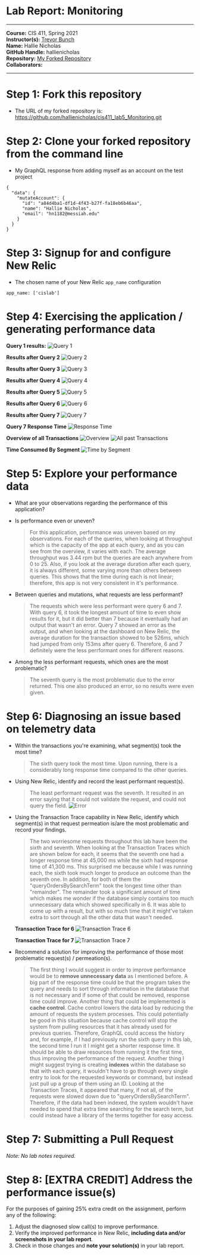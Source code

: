 # Lab Report: Monitoring
___
**Course:** CIS 411, Spring 2021  
**Instructor(s):** [Trevor Bunch](https://github.com/trevordbunch)  
**Name:** Hallie Nicholas  
**GitHub Handle:** hallienicholas  
**Repository:** [My Forked Repository](https://github.com/hallienicholas/cis411_lab5_Monitoring.git)  
**Collaborators:** 
___

# Step 1: Fork this repository
- The URL of my forked repository is: https://github.com/hallienicholas/cis411_lab5_Monitoring.git

# Step 2: Clone your forked repository from the command line
- My GraphQL response from adding myself as an account on the test project
```
{
  "data": {
    "mutateAccount": {
      "id": "a84d4ba1-df1d-4f43-b27f-fa18eb6b46aa",
      "name": "Hallie Nicholas",
      "email": "hn1182@messiah.edu"
    }
  }
}
```

# Step 3: Signup for and configure New Relic
- The chosen name of your New Relic ```app_name``` configuration
```
app_name: ['cislab']
```

# Step 4: Exercising the application / generating performance data

**Query 1 results:**
![Query 1](/assets/query1.png)

**Results after Query 2**
![Query 2](/assets/query2.png)

**Results after Query 3**
![Query 3](/assets/query3.png)

**Results after Query 4**
![Query 4](/assets/query4.png)

**Results after Query 5**
![Query 5](/assets/query5.png)

**Results after Query 6**
![Query 6](/assets/query6.png)

**Results after Query 7**
![Query 7](/assets/query7.png)

**Query 7 Response Time**
![Response Time](/assets/responsetime.png)

**Overview of all Transactions**
![Overview](/assets/overview.png)
![All past Transactions](/assets/transactions_all.png)

**Time Consumed By Segment**
![Time by Segment](/assets/bySegment.png)

# Step 5: Explore your performance data
* What are your observations regarding the performance of this application? 
  > 
* Is performance even or uneven? 
  > For this application, performance was uneven based on my observations. For each of the queries, when looking at throughput which is the capacity of the app at each query, and as you can see from the overview, it varies with each. The average throughput was 3.44 rpm but the queries are each anywhere from 0 to 25. Also, if you look at the average duration after each query, it is always different, some varying more than others between queries. This shows that the time during each is not linear; therefore, this app is not very consistent in it's performance. 
* Between queries and mutations, what requests are less performant? 
  > The requests which were less performant were query 6 and 7. With query 6, it took the longest amount of time to even show results for it, but it did better than 7 because it eventually had an output that wasn't an error. Query 7 showed an error as the output, and when looking at the dashboard on New Relic, the average duration for the transaction showed to be 526ms, which had jumped from only 153ms after query 6. Therefore, 6 and 7 definitely were the less perrformant ones for different reasons.
* Among the less performant requests, which ones are the most problematic?
  > The seventh query is the most problematic due to the error returned. This one also produced an error, so no results were even given.

# Step 6: Diagnosing an issue based on telemetry data
* Within the transactions you're examining, what segment(s) took the most time?
  > The sixth query took the most time. Upon running, there is a considerably long response time compared to the other queries.
* Using New Relic, identify and record the least performant request(s).
  > The least performant request was the seventh. It resulted in an error saying that it could not validate the request, and could not query the field.
  ![Error](/assets/error.png)
* Using the Transaction Trace capability in New Relic, identify which segment(s) in that request permeation is/are the most problematic and record your findings.
  > The two worriesome requests throughout this lab have been the sixth and seventh. When looking at the Transaction Traces which are shown below for each, it seems that the seventh one had a longer response time at 45,000 ms while the sixth had response time of 41,300 ms. This surprised me because while I was running each, the sixth took much longer to produce an outcome than the seventh one. In addition, for both of them the "queryOrdersBySearchTerm" took the longest time other than "remainder". The remainder took a significant amount of time which makes me wonder if the database simply contains too much unnecessary data which showed specifically in 6. It was able to come up with a result, but with so much time that it might've taken extra to sort through all the other data that wasn't needed.

  **Transaction Trace for 6**
  ![Transaction Trace 6](/assets/6_transaction.png)

  **Transaction Trace for 7**
  ![Transaction Trace 7](/assets/responsetime.png)

* Recommend a solution for improving the performance of those most problematic request(s) / permeation(s).
  > The first thing I would suggest in order to improve performance would be to **remove unnecessary data** as I mentioned before. A big part of the response time could be that the program takes the query and needs to sort through information in the database that is not necessary and if some of that could be removed, response time could improve. Another thing that could be implemented is **cache control**. Cache control lowers the data load by reducing the amount of requests the system processes. This could potentially be good in this situation because cache control will stop the system from pulling resources that it has already used for previous queries. Therefore, GraphQL could access the history and, for example, if I had previously run the sixth query in this lab, the second time I run it I might get a shorter response time. It should be able to draw resources from running it the first time, thus improving the performance of the request. Another thing I might suggest trying is creating **indexes** within the database so that with each query, it wouldn't have to go through every single entry to look for the requested keywords or command, but instead just pull up a group of them using an ID. Looking at the Transaction Traces, it appeared that many, if not all, of the requests were slowed down due to "queryOrdersBySearchTerm". Therefore, if the data had been indexed, the system wouldn't have needed to spend that extra time searching for the search term, but could instead have a library of the terms together for easy access.
# Step 7: Submitting a Pull Request
_Note: No lab notes required._

# Step 8: [EXTRA CREDIT] Address the performance issue(s)
For the purposes of gaining 25% extra credit on the assignment, perform any of the following:
1. Adjust the diagnosed slow call(s) to improve performance. 
2. Verify the improved performance in New Relic, **including data and/or screenshots in your lab report**.
2. Check in those changes and **note your solution(s)** in your lab report.